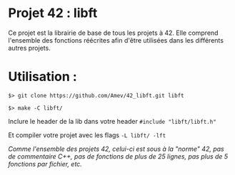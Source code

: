 # Projet 42 : libft

Ce projet est la librairie de base de tous les projets à 42.
Elle comprend l'ensemble des fonctions réécrites afin d'être utilisées dans les différents autres projets.

# Utilisation :

`$> git clone https://github.com/Amev/42_libft.git libft`

`$> make -C libft/`

Inclure le header de la lib dans votre header `#include "libft/libft.h"`

Et compiler votre projet avec les flags `-L libft/ -lft`

*Comme l'ensemble des projets 42, celui-ci est sous à la "norme" 42, pas de commentaire C++, pas de fonctions de plus de 25 lignes, pas plus de 5 fonctions par fichier, etc.*
